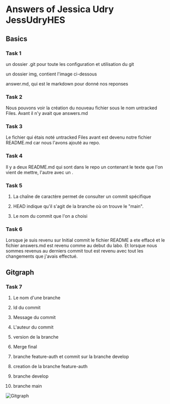 # Answers of Jessica Udry JessUdryHES

## Basics

### Task 1

un dossier .git pour toute les configuration et utilisation du git

un dossier img, contient l'image ci-dessous

answer.md, qui est le markdown pour donné nos reponses

### Task 2

Nous pouvons voir la création du nouveau fichier sous le nom untracked Files. Avant il n'y avait que answers.md

### Task 3

Le fichier qui étais noté untracked Files avant est devenu notre fichier README.md car nous l'avons ajouté au repo.

### Task 4

Il y a deux README.md qui sont dans le repo un contenant le texte que l'on vient de mettre, l'autre avec un <contents empty>.

### Task 5

1. La chaîne de caractère permet de consulter un commit spécifique 

2.  HEAD indique qu'il s'agit de la branche où on trouve le "main".

3. Le nom du commit que l'on a choisi

### Task 6

Lorsque je suis revenu sur Initial commit le fichier README a ete effacé et le fichier answers.md est revenu comme au debut du labo. Et lorsque nous sommes revenus au derniers commit tout est revenu avec tout les changements que j'avais effectué.

## Gitgraph

### Task 7

1. Le nom d'une branche

2. Id du commit

3. Message du commit

4. L'auteur du commit

5. version de la branche

6. Merge final 

7. branche feature-auth et commit sur la branche develop

8. creation de la branche feature-auth

9. branche develop

10. branche main 

![Gitgraph](img/gitgraph.svg)
